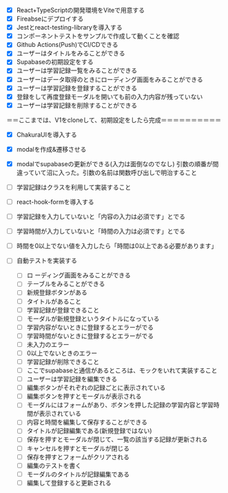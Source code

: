 
- [x] React+TypeScriptの開発環境をViteで用意する
- [x] Fireabseにデプロイする
- [x] Jestとreact-testing-libraryを導入する
- [x] コンポーネントテストをサンプルで作成して動くことを確認
- [x] Github Actions(Push)でCI/CDできる
- [x] ユーザーはタイトルをみることができる
- [x] Supabaseの初期設定をする
- [x] ユーザーは学習記録一覧をみることができる
- [x] ユーザーはデータ取得のときにローディング画面をみることができる
- [x] ユーザーは学習記録を登録することができる
- [x] 登録をして再度登録モーダルを開いても前の入力内容が残っていない
- [x] ユーザーは学習記録を削除することができる

＝＝ここまでは、V1をcloneして、初期設定をしたら完成＝＝＝＝＝＝＝＝＝＝
- [x]  ChakuraUIを導入する
  - [x] modalを作成&遷移させる
  - [x] modalでsupabaseの更新ができる(入力は面倒なのでなし) 引数の順番が間違っていて沼に入った。引数の名前は関数呼び出しで明治すること
- [ ] 学習記録はクラスを利用して実装すること
- [ ] react-hook-formを導入する
- [ ] 学習記録を入力していないと「内容の入力は必須です」とでる
- [ ] 学習時間が入力していないと「時間の入力は必須です」とでる
- [ ] 時間を0以上でない値を入力したら「時間は0以上である必要があります」

- [ ] 自動テストを実装する
  - [ ] ロ ーディング画面をみることができる
  - [ ] テーブルをみることができる
  - [ ] 新規登録ボタンがある
  - [ ] タイトルがあること
  - [ ] 学習記録が登録できること
  - [ ] モーダルが新規登録というタイトルになっている
  - [ ] 学習内容がないときに登録するとエラーがでる
  - [ ] 学習時間がないときに登録するとエラーがでる
  - [ ] 未入力のエラー
  - [ ] 0以上でないときのエラー
  - [ ] 学習記録が削除できること
  - [ ] ここでsupabaseと通信があるところは、モックをいれて実装すること
  - [ ] ユーザーは学習記録を編集できる
  - [ ] 編集ボタンがそれぞれの記録ごとに表示されている
  - [ ] 編集ボタンを押すとモーダルが表示される
  - [ ] モーダルにはフォームがあり、ボタンを押した記録の学習内容と学習時間が表示されている
  - [ ] 内容と時間を編集して保存することができる
  - [ ] タイトルが記録編集である(新規登録ではない)
  - [ ] 保存を押すとモーダルが閉じて、一覧の該当する記録が更新される
  - [ ] キャンセルを押すとモーダルが閉じる
  - [ ] 保存を押すとフォームがクリアされる
  - [ ] 編集のテストを書く
  - [ ] モーダルのタイトルが記録編集である
  - [ ] 編集して登録すると更新される